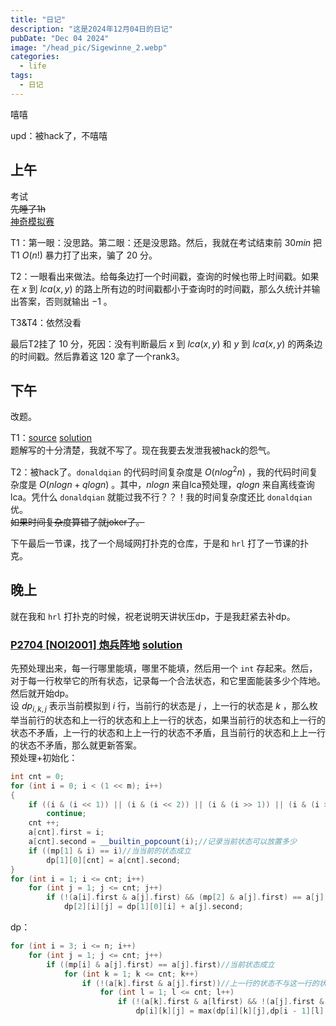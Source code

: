 ```yaml
---
title: "日记"
description: "这是2024年12月04日的日记"
pubDate: "Dec 04 2024"
image: "/head_pic/Sigewinne_2.webp"
categories:
  - life
tags:
  - 日记
---
```


嘻嘻

upd：被hack了，不嘻嘻

## 上午
考试  
~~先睡了1h~~  
<a href = "https://local.cwoi.com.cn:8443/contest/C0660" target = "_blank">神奇模拟赛</a>

T1：第一眼：没思路。第二眼：还是没思路。然后，我就在考试结束前 $30min$ 把T1 $O(n!)$ 暴力打了出来，骗了 $20$ 分。

T2：一眼看出来做法。给每条边打一个时间戳，查询的时候也带上时间戳。如果在 $x$ 到 $lca(x,y)$ 的路上所有边的时间戳都小于查询时的时间戳，那么久统计并输出答案，否则就输出 $-1$ 。

T3&T4：依然没看

最后T2挂了 $10$ 分，死因：没有判断最后 $x$ 到 $lca(x,y)$ 和 $y$ 到 $lca(x,y)$ 的两条边的时间戳。然后靠着这 $120$ 拿了一个rank3。

## 下午
改题。

T1：<a href = "https://atcoder.jp/contests/jsc2019-qual/tasks/jsc2019_qual_c" target = "_blank">source</a> <a href = "https://www.luogu.com/article/byximrhk" target = "_blank">solution</a>  
题解写的十分清楚，我就不写了。现在我要去发泄我被hack的怨气。

T2：被hack了。`donaldqian` 的代码时间复杂度是 $O(nlog^2n)$ ，我的代码时间复杂度是 $O(nlogn + qlogn)$ 。其中，$nlogn$ 来自lca预处理，$qlogn$ 来自离线查询lca。凭什么 `donaldqian` 就能过我不行？？！我的时间复杂度还比 `donaldqian` 优。  
~~如果时间复杂度算错了就joker了。~~

下午最后一节课，找了一个局域网打扑克的仓库，于是和 `hrl` 打了一节课的扑克。

## 晚上
就在我和 `hrl` 打扑克的时候，祝老说明天讲状压dp，于是我赶紧去补dp。

### <a href = "https://www.luogu.com.cn/problem/P2704" target = "_blank">P2704 [NOI2001] 炮兵阵地</a> <a href = "https://www.luogu.com.cn/article/grzyrbu3" target = "_blank">solution</a>  
先预处理出来，每一行哪里能填，哪里不能填，然后用一个 `int` 存起来。然后，对于每一行枚举它的所有状态，记录每一个合法状态，和它里面能装多少个阵地。然后就开始dp。  
设 $dp_{i,k,j}$ 表示当前模拟到 $i$ 行，当前行的状态是 $j$ ，上一行的状态是 $k$ ，那么枚举当前行的状态和上一行的状态和上上一行的状态，如果当前行的状态和上一行的状态不矛盾，上一行的状态和上上一行的状态不矛盾，且当前行的状态和上上一行的状态不矛盾，那么就更新答案。  
预处理+初始化：
```cpp
int cnt = 0;
for (int i = 0; i < (1 << m); i++)
{
    if ((i & (i << 1)) || (i & (i << 2)) || (i & (i >> 1)) || (i & (i >> 2)))//看是否矛盾
        continue;
    cnt ++;
    a[cnt].first = i;
    a[cnt].second = __builtin_popcount(i);//记录当前状态可以放置多少
    if ((mp[1] & i) == i)//当当前的状态成立
        dp[1][0][cnt] = a[cnt].second;
}
for (int i = 1; i <= cnt; i++)
    for (int j = 1; j <= cnt; j++)
        if (!(a[i].first & a[j].first) && (mp[2] & a[j].first) == a[j].first)//当前行的状态成立且不与上一行的状态矛盾
            dp[2][i][j] = dp[1][0][i] + a[j].second;
```
dp：
```cpp
for (int i = 3; i <= n; i++)
    for (int j = 1; j <= cnt; j++)
        if ((mp[i] & a[j].first) == a[j].first)//当前状态成立
            for (int k = 1; k <= cnt; k++)
                if (!(a[k].first & a[j].first))//上一行的状态不与这一行的状态矛盾
                    for (int l = 1; l <= cnt; l++)
                        if (!(a[k].first & a[lfirst) && !(a[j].first & [l]first))//上一行的状态不与上上行的状态矛盾且上上行的状态不与当前行的状态矛盾
                            dp[i][k][j] = max(dp[i][k][j],dp[i - 1][l][k] + a[j].second);
```